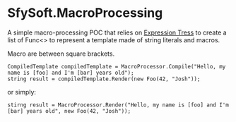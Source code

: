 # SfySoft.MacroProcessing
A simple macro-processing POC that relies on [Expression Tress](https://msdn.microsoft.com/en-us/library/mt654263.aspx)
to create a list of Func<> to represent a template made of string literals and macros.

Macro are between square brackets.

```
CompiledTemplate compiledTemplate = MacroProcessor.Compile("Hello, my name is [foo] and I'm [bar] years old");
string result = compiledTemplate.Render(new Foo(42, "Josh"));
```

or simply:

```
stirng result = MacroProcessor.Render("Hello, my name is [foo] and I'm [bar] years old", new Foo(42, "Josh"));
```
